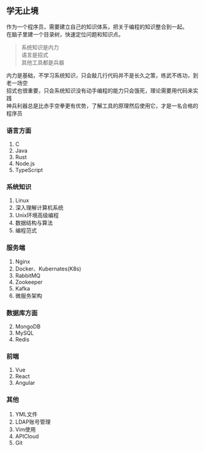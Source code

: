 
## 学无止境
作为一个程序员，需要建立自己的知识体系，把关于编程的知识整合到一起。  
在脑子里建一个目录树，快速定位问题和知识点。


> 系统知识是内力  
> 语言是招式  
> 其他工具都是兵器  

内力是基础，不学习系统知识，只会敲几行代码并不是长久之策，练武不练功，到老一场空  
招式也很重要，只会系统知识没有动手编程的能力只会饿死，理论需要用代码来实践  
神兵利器总是比赤手空拳更有优势，了解工具的原理然后使用它，才是一名合格的程序员  

### 语言方面
1. C  
2. Java  
3. Rust  
4. Node.js
5. TypeScript

### 系统知识
1. Linux
2. 深入理解计算机系统
3. Unix环境高级编程
4. 数据结构与算法
5. 编程范式

### 服务端
1. Nginx  
2. Docker、Kubernates(K8s)  
3. RabbitMQ  
4. Zookeeper  
5. Kafka  
6. 微服务架构  

### 数据库方面
2. MongoDB
3. MySQL
4. Redis

### 前端
1. Vue
2. React
3. Angular

### 其他
1. YML文件
2. LDAP账号管理
3. Vim使用
4. APICloud
5. Git
